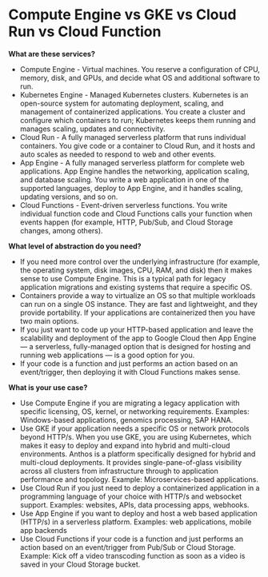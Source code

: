 # Compute Engine vs GKE vs Cloud Run vs Cloud Function

**What are these services?**

- Compute Engine - Virtual machines. You reserve a configuration of CPU, memory, disk, and GPUs, and decide what OS and additional software to run.
- Kubernetes Engine - Managed Kubernetes clusters. Kubernetes is an open-source system for automating deployment, scaling, and management of containerized applications. You create a cluster and configure which containers to run; Kubernetes keeps them running and manages scaling, updates and connectivity.
- Cloud Run - A fully managed serverless platform that runs individual containers. You give code or a container to Cloud Run, and it hosts and auto scales as needed to respond to web and other events.
- App Engine - A fully managed serverless platform for complete web applications. App Engine handles the networking, application scaling, and database scaling. You write a web application in one of the supported languages, deploy to App Engine, and it handles scaling, updating versions, and so on.
- Cloud Functions - Event-driven serverless functions. You write individual function code and Cloud Functions calls your function when events happen (for example, HTTP, Pub/Sub, and Cloud Storage changes, among others).

**What level of abstraction do you need?**

- If you need more control over the underlying infrastructure (for example, the operating system, disk images, CPU, RAM, and disk) then it makes sense to use Compute Engine. This is a typical path for legacy application migrations and existing systems that require a specific OS.
- Containers provide a way to virtualize an OS so that multiple workloads can run on a single OS instance. They are fast and lightweight, and they provide portability. If your applications are containerized then you have two  main options.
- If you just want to code up your HTTP-based application and leave the scalability and deployment of the app to Google Cloud then App Engine — a serverless, fully-managed option that is designed for hosting and running web applications — is a good option for you.
- If your code is a function and just performs an action based on an event/trigger, then deploying it with Cloud Functions makes sense.

**What is your use case?**

- Use Compute Engine if you are migrating a legacy application with specific licensing, OS, kernel, or networking requirements. Examples: Windows-based applications, genomics processing, SAP HANA.
- Use GKE if your application needs a specific OS or network protocols beyond HTTP/s. When you use GKE, you are using Kubernetes, which makes it easy to deploy and expand into hybrid and multi-cloud environments. Anthos is a platform specifically designed for hybrid and multi-cloud deployments. It provides single-pane-of-glass visibility across all clusters from infrastructure through to application performance and topology. Example: Microservices-based applications.
- Use Cloud Run if you just need to deploy a containerized application in a programming language of your choice with HTTP/s and websocket support. Examples: websites, APIs, data processing apps, webhooks.
- Use App Engine if you want to deploy and host a web based application (HTTP/s) in a serverless platform. Examples: web applications, mobile app backends
- Use Cloud Functions if your code is a function and just performs an action based on an event/trigger from Pub/Sub or Cloud Storage. Example: Kick off a video transcoding function as soon as a video is saved in your Cloud Storage bucket.
